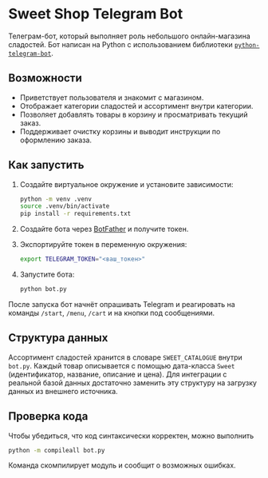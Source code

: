 # Sweet Shop Telegram Bot

Телеграм-бот, который выполняет роль небольшого онлайн-магазина сладостей.
Бот написан на Python с использованием библиотеки
[`python-telegram-bot`](https://python-telegram-bot.org/).

## Возможности

- Приветствует пользователя и знакомит с магазином.
- Отображает категории сладостей и ассортимент внутри категории.
- Позволяет добавлять товары в корзину и просматривать текущий заказ.
- Поддерживает очистку корзины и выводит инструкции по оформлению заказа.

## Как запустить

1. Создайте виртуальное окружение и установите зависимости:

   ```bash
   python -m venv .venv
   source .venv/bin/activate
   pip install -r requirements.txt
   ```

2. Создайте бота через [BotFather](https://t.me/BotFather) и получите токен.

3. Экспортируйте токен в переменную окружения:

   ```bash
   export TELEGRAM_TOKEN="<ваш_токен>"
   ```

4. Запустите бота:

   ```bash
   python bot.py
   ```

После запуска бот начнёт опрашивать Telegram и реагировать на команды `/start`,
`/menu`, `/cart` и на кнопки под сообщениями.

## Структура данных

Ассортимент сладостей хранится в словаре `SWEET_CATALOGUE` внутри `bot.py`.
Каждый товар описывается с помощью дата-класса `Sweet` (идентификатор, название,
описание и цена). Для интеграции с реальной базой данных достаточно заменить
эту структуру на загрузку данных из внешнего источника.

## Проверка кода

Чтобы убедиться, что код синтаксически корректен, можно выполнить

```bash
python -m compileall bot.py
```

Команда скомпилирует модуль и сообщит о возможных ошибках.

